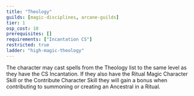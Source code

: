 ```yaml
---
title: "Theology"
guilds: [magic-disciplines, arcane-guilds]
tier: 1
osp_cost: 10
prerequisites: []
requirements: ["Incantation CS"]
restricted: true
ladder: "high-magic-theology"
---
```

The character may cast spells from the Theology list to the same level as they have the CS Incantation. If they also have the Ritual Magic Character Skill or the Contribute Character Skill they will gain a bonus when contributing to summoning or creating an Ancestral in a Ritual.